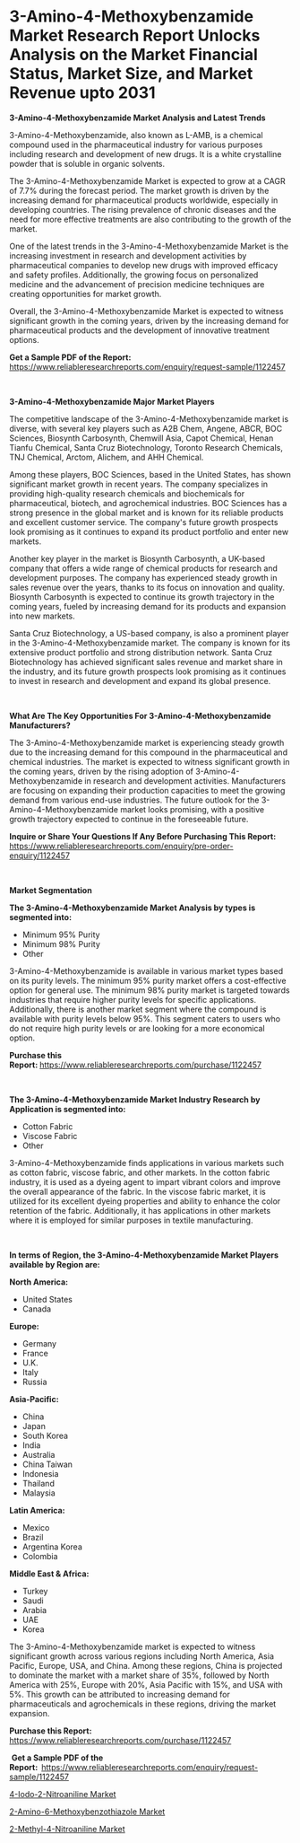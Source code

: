 <p><h1>3-Amino-4-Methoxybenzamide Market Research Report Unlocks Analysis on the Market Financial Status, Market Size, and Market Revenue upto 2031</h1></p><p><strong>3-Amino-4-Methoxybenzamide Market Analysis and Latest Trends</strong></p>
<p><p>3-Amino-4-Methoxybenzamide, also known as L-AMB, is a chemical compound used in the pharmaceutical industry for various purposes including research and development of new drugs. It is a white crystalline powder that is soluble in organic solvents.</p><p>The 3-Amino-4-Methoxybenzamide Market is expected to grow at a CAGR of 7.7% during the forecast period. The market growth is driven by the increasing demand for pharmaceutical products worldwide, especially in developing countries. The rising prevalence of chronic diseases and the need for more effective treatments are also contributing to the growth of the market.</p><p>One of the latest trends in the 3-Amino-4-Methoxybenzamide Market is the increasing investment in research and development activities by pharmaceutical companies to develop new drugs with improved efficacy and safety profiles. Additionally, the growing focus on personalized medicine and the advancement of precision medicine techniques are creating opportunities for market growth.</p><p>Overall, the 3-Amino-4-Methoxybenzamide Market is expected to witness significant growth in the coming years, driven by the increasing demand for pharmaceutical products and the development of innovative treatment options.</p></p>
<p><strong>Get a Sample PDF of the Report:&nbsp;</strong> <a href="https://www.reliableresearchreports.com/enquiry/request-sample/1122457">https://www.reliableresearchreports.com/enquiry/request-sample/1122457</a></p>
<p>&nbsp;</p>
<p><strong>3-Amino-4-Methoxybenzamide Major Market Players</strong></p>
<p><p>The competitive landscape of the 3-Amino-4-Methoxybenzamide market is diverse, with several key players such as A2B Chem, Angene, ABCR, BOC Sciences, Biosynth Carbosynth, Chemwill Asia, Capot Chemical, Henan Tianfu Chemical, Santa Cruz Biotechnology, Toronto Research Chemicals, TNJ Chemical, Arctom, Alichem, and AHH Chemical.</p><p>Among these players, BOC Sciences, based in the United States, has shown significant market growth in recent years. The company specializes in providing high-quality research chemicals and biochemicals for pharmaceutical, biotech, and agrochemical industries. BOC Sciences has a strong presence in the global market and is known for its reliable products and excellent customer service. The company's future growth prospects look promising as it continues to expand its product portfolio and enter new markets.</p><p>Another key player in the market is Biosynth Carbosynth, a UK-based company that offers a wide range of chemical products for research and development purposes. The company has experienced steady growth in sales revenue over the years, thanks to its focus on innovation and quality. Biosynth Carbosynth is expected to continue its growth trajectory in the coming years, fueled by increasing demand for its products and expansion into new markets.</p><p>Santa Cruz Biotechnology, a US-based company, is also a prominent player in the 3-Amino-4-Methoxybenzamide market. The company is known for its extensive product portfolio and strong distribution network. Santa Cruz Biotechnology has achieved significant sales revenue and market share in the industry, and its future growth prospects look promising as it continues to invest in research and development and expand its global presence.</p></p>
<p>&nbsp;</p>
<p><strong>What Are The Key Opportunities For 3-Amino-4-Methoxybenzamide Manufacturers?</strong></p>
<p><p>The 3-Amino-4-Methoxybenzamide market is experiencing steady growth due to the increasing demand for this compound in the pharmaceutical and chemical industries. The market is expected to witness significant growth in the coming years, driven by the rising adoption of 3-Amino-4-Methoxybenzamide in research and development activities. Manufacturers are focusing on expanding their production capacities to meet the growing demand from various end-use industries. The future outlook for the 3-Amino-4-Methoxybenzamide market looks promising, with a positive growth trajectory expected to continue in the foreseeable future.</p></p>
<p><strong>Inquire or Share Your Questions If Any Before Purchasing This Report:</strong> <a href="https://www.reliableresearchreports.com/enquiry/pre-order-enquiry/1122457">https://www.reliableresearchreports.com/enquiry/pre-order-enquiry/1122457</a></p>
<p>&nbsp;</p>
<p><strong>Market Segmentation</strong></p>
<p><strong>The 3-Amino-4-Methoxybenzamide Market Analysis by types is segmented into:</strong></p>
<p><ul><li>Minimum 95% Purity</li><li>Minimum 98% Purity</li><li>Other</li></ul></p>
<p><p>3-Amino-4-Methoxybenzamide is available in various market types based on its purity levels. The minimum 95% purity market offers a cost-effective option for general use. The minimum 98% purity market is targeted towards industries that require higher purity levels for specific applications. Additionally, there is another market segment where the compound is available with purity levels below 95%. This segment caters to users who do not require high purity levels or are looking for a more economical option.</p></p>
<p><strong>Purchase this Report:&nbsp;</strong><a href="https://www.reliableresearchreports.com/purchase/1122457">https://www.reliableresearchreports.com/purchase/1122457</a></p>
<p>&nbsp;</p>
<p><strong>The 3-Amino-4-Methoxybenzamide Market Industry Research by Application is segmented into:</strong></p>
<p><ul><li>Cotton Fabric</li><li>Viscose Fabric</li><li>Other</li></ul></p>
<p><p>3-Amino-4-Methoxybenzamide finds applications in various markets such as cotton fabric, viscose fabric, and other markets. In the cotton fabric industry, it is used as a dyeing agent to impart vibrant colors and improve the overall appearance of the fabric. In the viscose fabric market, it is utilized for its excellent dyeing properties and ability to enhance the color retention of the fabric. Additionally, it has applications in other markets where it is employed for similar purposes in textile manufacturing.</p></p>
<p>&nbsp;</p>
<p><strong>In terms of Region, the 3-Amino-4-Methoxybenzamide Market Players available by Region are:</strong></p>
<p>
    <p> <strong> North America: </strong>
        <ul>
            <li>United States</li>
            <li>Canada</li>
        </ul>
        </p> 
    <p> <strong> Europe: </strong>
        <ul>
            <li>Germany</li>
            <li>France</li>
            <li>U.K.</li>
            <li>Italy</li>
            <li>Russia</li>
        </ul>
        </p> 
    <p> <strong> Asia-Pacific: </strong>
        <ul>
            <li>China</li>
            <li>Japan</li>
            <li>South Korea</li>
            <li>India</li>
            <li>Australia</li>
            <li>China Taiwan</li>
            <li>Indonesia</li>
            <li>Thailand</li>
            <li>Malaysia</li>
        </ul>
        </p> 
    <p> <strong> Latin America: </strong>
        <ul>
            <li>Mexico</li>
            <li>Brazil</li>
            <li>Argentina Korea</li>
            <li>Colombia</li>
        </ul>
        </p> 
    <p> <strong> Middle East & Africa: </strong>
        <ul>
            <li>Turkey</li>
            <li>Saudi</li>
            <li>Arabia</li>
            <li>UAE</li>
            <li>Korea</li>
        </ul>
    </p>
    </p>
<p><p>The 3-Amino-4-Methoxybenzamide market is expected to witness significant growth across various regions including North America, Asia Pacific, Europe, USA, and China. Among these regions, China is projected to dominate the market with a market share of 35%, followed by North America with 25%, Europe with 20%, Asia Pacific with 15%, and USA with 5%. This growth can be attributed to increasing demand for pharmaceuticals and agrochemicals in these regions, driving the market expansion.</p></p>
<p><strong>Purchase this Report: </strong><a href="https://www.reliableresearchreports.com/purchase/1122457">https://www.reliableresearchreports.com/purchase/1122457</a></p>
<p>&nbsp;<strong>Get a Sample PDF of the Report:&nbsp;&nbsp;</strong><a href="https://www.reliableresearchreports.com/enquiry/request-sample/1122457">https://www.reliableresearchreports.com/enquiry/request-sample/1122457</a></p>
<p><strong></strong></p>
<p><p><a href="https://github.com/dimitrishawkinswaynenp91rgz/Market-Research-Report-List-1/blob/main/4-iodo-2-nitroaniline-market.md">4-Iodo-2-Nitroaniline Market</a></p><p><a href="https://github.com/danielneavesallisons03mba/Market-Research-Report-List-1/blob/main/2-amino-6-methoxybenzothiazole-market.md">2-Amino-6-Methoxybenzothiazole Market</a></p><p><a href="https://github.com/changoleonlaverguenzanoexiste/Market-Research-Report-List-2/blob/main/2-methyl-4-nitroaniline-market.md">2-Methyl-4-Nitroaniline Market</a></p></p>